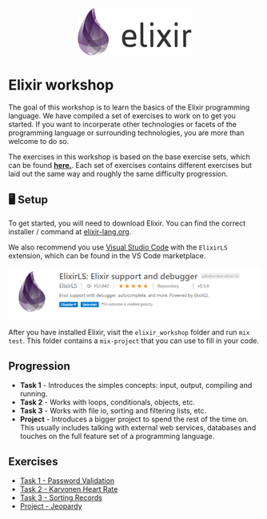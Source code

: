 
<p align="center">
  <img src="./img/elixir_logo.png">
</p>

# Elixir workshop

The goal of this workshop is to learn the basics of the Elixir programming language. We have compiled a set of exercises to work on to get you started. If you want to incorperate other technologies or facets of the programming language or surrounding technologies, you are more than welcome to do so. 

The exercises in this workshop is based on the base exercise sets, which can be found [**here.**](https://github.com/bergenpolyglotprogrammers/exercises). Each set of exercises contains different exercises but laid out the same way and roughly the same difficulty progression.

## :desktop_computer: Setup

To get started, you will need to download Elixir. You can find the correct installer / command at [elixir-lang.org](https://elixir-lang.org/install.html).

We also recommend you use [Visual Studio Code](https://code.visualstudio.com/Download) with the `ElixirLS` extension, which can be found in the VS Code marketplace. 

![Elixir LS](./img/elixir_ls_marketplace.png)

After you have installed Elixir, visit the `elixir_workshop` folder and run `mix test`. This folder contains a `mix-project` that you can use to fill in your code. 

## Progression

- **Task 1** - Introduces the simples concepts: input, output, compiling and running.
- **Task 2** - Works with loops, conditionals, objects, etc.
- **Task 3** - Works with file io, sorting and filtering lists, etc.
- **Project** - Introduces a bigger project to spend the rest of the time on. This usually includes talking with external web services, databases and touches on the full feature set of a programming language.

## Exercises

- [Task 1 - Password Validation](./set1/README.md)
- [Task 2 - Karvonen Heart Rate](./set1/README.md)
- [Task 3 - Sorting Records](./set1/README.md)
- [Project - Jeopardy](./project.md)